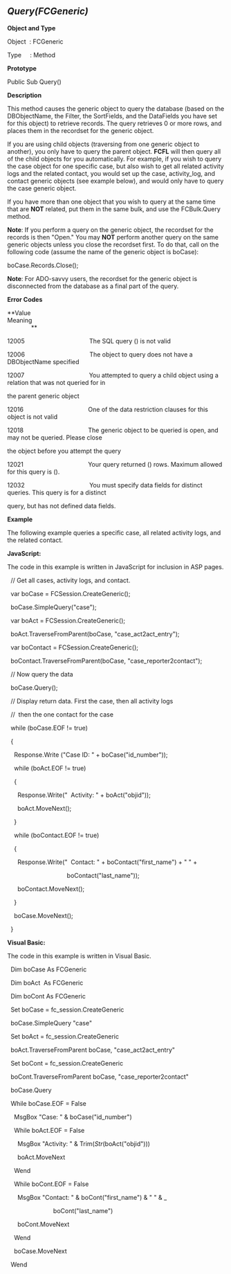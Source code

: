 _Query(FCGeneric)_
------------------

**Object and Type**

Object  : FCGeneric

Type     : Method

**Prototype**

Public Sub Query()

**Description**

This method causes the generic object to query the database (based on the DBObjectName, the Filter, the SortFields, and the DataFields you have set for this object) to retrieve records. The query retrieves 0 or more rows, and places them in the recordset for the generic object.

If you are using child objects (traversing from one generic object to another), you only have to query the parent object. **FCFL** will then query all of the child objects for you automatically. For example, if you wish to query the case object for one specific case, but also wish to get all related activity logs and the related contact, you would set up the case, activity_log, and contact generic objects (see example below), and would only have to query the case generic object.

If you have more than one object that you wish to query at the same time that are **NOT** related, put them in the same bulk, and use the FCBulk.Query method.

**Note**: If you perform a query on the generic object, the recordset for the records is then "Open." You may **NOT** perform another query on the same generic objects unless you close the recordset first. To do that, call on the following code (assume the name of the generic object is boCase):

boCase.Records.Close();

**Note**: For ADO-savvy users, the recordset for the generic object is disconnected from the database as a final part of the query.

**Error Codes**

**Value                                     Meaning                                                                                                                               **

12005                                      The SQL query () is not valid

12006                                      The object to query does not have a DBObjectName specified

12007                                      You attempted to query a child object using a relation that was not queried for in

the parent generic object

12016                                      One of the data restriction clauses for this object is not valid

12018                                      The generic object to be queried is open, and may not be queried. Please close

the object before you attempt the query

12021                                      Your query returned () rows. Maximum allowed for this query is ().

12032                                      You must specify data fields for distinct queries. This query is for a distinct

query, but has not defined data fields.

**Example**

The following example queries a specific case, all related activity logs, and the related contact.

**JavaScript:**

The code in this example is written in JavaScript for inclusion in ASP pages.

  // Get all cases, activity logs, and contact.

  var boCase = FCSession.CreateGeneric();

  boCase.SimpleQuery("case");

  var boAct = FCSession.CreateGeneric();

  boAct.TraverseFromParent(boCase, "case_act2act_entry");

  var boContact = FCSession.CreateGeneric();

  boContact.TraverseFromParent(boCase, "case_reporter2contact");

  // Now query the data

  boCase.Query();

  // Display return data. First the case, then all activity logs

  //  then the one contact for the case

  while (boCase.EOF != true)

  {

    Response.Write ("Case ID: " + boCase("id_number"));

    while (boAct.EOF != true)

    {

      Response.Write("  Activity: " + boAct("objid"));

      boAct.MoveNext();

    }

    while (boContact.EOF != true)

    {

      Response.Write("  Contact: " + boContact("first_name") + " " +

                                   boContact("last_name"));

      boContact.MoveNext();  

    }

    boCase.MoveNext();

  }

**Visual Basic:**

The code in this example is written in Visual Basic.

  Dim boCase As FCGeneric

  Dim boAct  As FCGeneric

  Dim boCont As FCGeneric

  Set boCase = fc_session.CreateGeneric

  boCase.SimpleQuery "case"

  Set boAct = fc_session.CreateGeneric

  boAct.TraverseFromParent boCase, "case_act2act_entry"

  Set boCont = fc_session.CreateGeneric

  boCont.TraverseFromParent boCase, "case_reporter2contact"

  boCase.Query

  While boCase.EOF = False

    MsgBox "Case: " & boCase("id_number")

    While boAct.EOF = False

      MsgBox "Activity: " & Trim$(Str$(boAct("objid")))

      boAct.MoveNext

    Wend

    While boCont.EOF = False

      MsgBox "Contact: " & boCont("first_name") & " " & _

                           boCont("last_name")

      boCont.MoveNext

    Wend

    boCase.MoveNext

  Wend